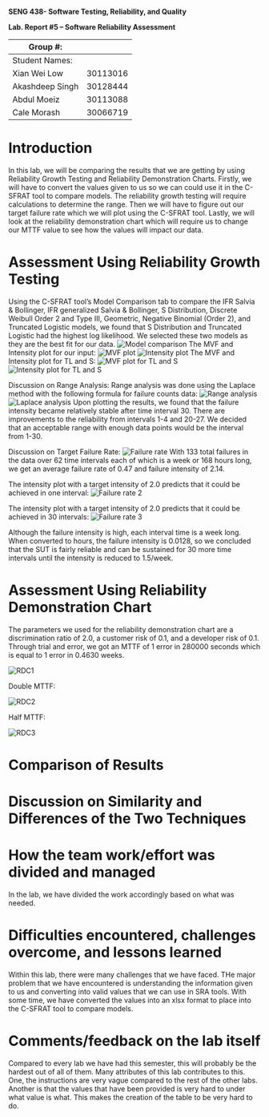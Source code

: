 **SENG 438- Software Testing, Reliability, and Quality**

**Lab. Report \#5 – Software Reliability Assessment**

| Group \#:       |   |
|-----------------|---|
| Student Names:  |   |
|         Xian Wei Low        |  30113016 |
|          Akashdeep Singh       |  30128444 |
|        Abdul Moeiz         |  	30113088 |
| Cale Morash | 30066719 |

# Introduction
  In this lab, we will be comparing the results that we are getting by using Reliability Growth Testing and Reliability Demonstration Charts. Firstly, we will have to convert the values given to us so we can could use it in the C-SFRAT tool to compare models. The reliability growth testing will require calculations to determine the range. Then we will have to figure out our target failure rate which we will plot using the C-SFRAT tool. Lastly, we will look at the reliability demonstration chart which will require us to change our MTTF value to see how the values will impact our data. 
# 

# Assessment Using Reliability Growth Testing 
  Using the C-SFRAT tool’s Model Comparison tab to compare the IFR Salvia & Bollinger, IFR generalized Salvia & Bollinger, S Distribution, Discrete Weibull Order 2 and Type III, Geometric, Negative Binomial (Order 2), and Truncated Logistic models, we found that S Distribution and Truncated Logistic had the highest log likelihood. We selected these two models as they are the best fit for our data.
![Model comparison](https://github.com/seng438-winter-2023/seng438-a5-xianlow/blob/main/media/C-SFRATModelComparison.png)
The MVF and Intensity plot for our input:
![MVF plot](https://github.com/seng438-winter-2023/seng438-a5-xianlow/blob/main/media/MvfIntensityPlot.png)
![Intensity plot](https://github.com/seng438-winter-2023/seng438-a5-xianlow/blob/main/media/intensityPlot.png)
The MVF and Intensity plot for TL and S:
![MVF plot for TL and S](https://github.com/seng438-winter-2023/seng438-a5-xianlow/blob/main/media/MvfTlsPlot.png)
![Intensity plot for TL and S](https://github.com/seng438-winter-2023/seng438-a5-xianlow/blob/main/media/intensityTlsPlot.png)

Discussion on Range Analysis:
Range analysis was done using the Laplace method with the following formula for failure counts data:
![Range analysis](https://github.com/seng438-winter-2023/seng438-a5-xianlow/blob/main/media/rangeAnalysis.png)
![Laplace analysis](https://github.com/seng438-winter-2023/seng438-a5-xianlow/blob/main/media/laplaceAnalysis.png)
Upon plotting the results, we found that the failure intensity became relatively stable after time interval 30. There are improvements to the reliability from intervals 1-4 and 20-27. We decided that an acceptable range with enough data points would be the interval from 1-30. 

Discussion on Target Failure Rate:
![Failure rate](https://github.com/seng438-winter-2023/seng438-a5-xianlow/blob/main/media/targetFailureRate.png)
With 133 total failures in the data over 62 time intervals each of which is a week or 168 hours long, we get an average failure rate of 0.47 and failure intensity of 2.14. 

The intensity plot with a target intensity of 2.0 predicts that it could be achieved in one interval:
![Failure rate 2](https://github.com/seng438-winter-2023/seng438-a5-xianlow/blob/main/media/targetFailureRate2.png)

The intensity plot with a target intensity of 2.0 predicts that it could be achieved in 30 intervals:
![Failure rate 3](https://github.com/seng438-winter-2023/seng438-a5-xianlow/blob/main/media/targetFailureRate3.png)

Although the failure intensity is high, each interval time is a week long. When converted to hours, the failure intensity is 0.0128, so we concluded that the SUT is fairly reliable and can be sustained for 30 more time intervals until the intensity is reduced to 1.5/week.
# Assessment Using Reliability Demonstration Chart 


The parameters we used for the reliability demonstration chart are a discrimination ratio of 2.0, a customer risk of 0.1, and a developer risk of 0.1. Through trial and error, we got an MTTF of 1 error in 280000 seconds which is equal to 1 error in 0.4630 weeks.  

![RDC1](https://github.com/seng438-winter-2023/seng438-a5-xianlow/blob/main/media/Rdc.png)

Double MTTF:

![RDC2](https://github.com/seng438-winter-2023/seng438-a5-xianlow/blob/main/media/Rdc2.png)

Half MTTF:

![RDC3](https://github.com/seng438-winter-2023/seng438-a5-xianlow/blob/main/media/Rdc3.png)
# 

# Comparison of Results

# Discussion on Similarity and Differences of the Two Techniques

# How the team work/effort was divided and managed
  In the lab, we have divided the work accordingly based on what was needed.
# 

# Difficulties encountered, challenges overcome, and lessons learned
  Within this lab, there were many challenges that we have faced. THe major problem that we have encountered is understanding the information given to us and converting into valid values that we can use in SRA tools. With some time, we have converted the values into an xlsx format to place into the C-SFRAT tool to compare models. 
# Comments/feedback on the lab itself
  Compared to every lab we have had this semester, this will probably be the hardest out of all of them. Many attributes of this lab contributes to this. One, the instructions are very vague compared to the rest of the other labs. Another is that the values that have been provided is very hard to under what value is what. This makes the creation of the table to be very hard to do.
